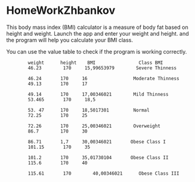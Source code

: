 # HomeWorkZhbankov
This body mass index (BMI) calculator is a measure of body fat based on height and weight.
Launch the app and enter your weight and height. and the program will help you calculate your BMI class.

You can use the value table to check if the program is working correctly.

            weight      height    BMI                Class BMI
          	46.23        170     15,99653979        Severe Thinness
     
            46.24	    170     16                 Moderate Thinness
            49.13	    170     17     
             
            49.14	    170     17,00346021        Mild Thinness
            53.465       170     18,5            
             
            53. 47	    170     18,5017301         Normal
            72.25	    170     25            
             
            72.26	    170     25,00346021        Overweight
            86.7	    170     30     
             
            86.71	    1,7	    30,00346021       Obese Class I
            101.15       170     35     
             
            101.2	    170     35,01730104       Obese Class II
            115.6	    170     40     
             
            115.61       170	    40,00346021      Obese Class III

